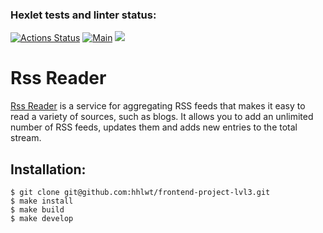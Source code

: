 ### Hexlet tests and linter status:
[![Actions Status](https://github.com/hhlwt/frontend-project-lvl3/workflows/hexlet-check/badge.svg)](https://github.com/hhlwt/frontend-project-lvl3/actions)
[![Main](https://github.com/hhlwt/frontend-project-lvl3/actions/workflows/main.yml/badge.svg)](https://github.com/hhlwt/frontend-project-lvl3/actions)
<a href="https://codeclimate.com/github/hhlwt/frontend-project-lvl3/maintainability"><img src="https://api.codeclimate.com/v1/badges/e12cab0e8f71d2990a70/maintainability" /></a>

<h1>Rss Reader</h1>

<p><a href="https://frontend-project-lvl3-ten-smoky.vercel.app/">Rss Reader</a> is a service for aggregating RSS feeds that makes it easy to read a variety of sources, such as blogs. It allows you to add an unlimited number of RSS feeds, updates them and adds new entries to the total stream.</p>

<h2>Installation:</h2>

```
$ git clone git@github.com:hhlwt/frontend-project-lvl3.git
$ make install
$ make build
$ make develop
```
